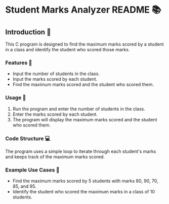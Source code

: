 # Student Marks Analyzer README 📚

## Introduction 🤝

This C program is designed to find the maximum marks scored by a student in a class and identify the student who scored those marks.

### Features 🌟

- Input the number of students in the class.
- Input the marks scored by each student.
- Find the maximum marks scored and the student who scored them.

### Usage 🤔

1. Run the program and enter the number of students in the class.
2. Enter the marks scored by each student.
3. The program will display the maximum marks scored and the student who scored them.

### Code Structure 💻

The program uses a simple loop to iterate through each student's marks and keeps track of the maximum marks scored.

### Example Use Cases 📝

- Find the maximum marks scored by 5 students with marks 80, 90, 70, 85, and 95.
- Identify the student who scored the maximum marks in a class of 10 students.

